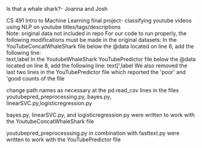 Is that a whale shark?- Joanna and Josh 

CS 491 Intro to Machine Learning final project- classifying youtube videos using NLP on youtube titles/tags/descriptions  
Note: original data not included in repo
For our code to run properly, the following modifications must be made in the original datasets:
In the YouTubeConcatWhaleShark file below the @data located on line 6, add the following line:  
 text,label
In the YoutubeWhaleShark YouTubePredictor file below the @data located on line 8, add the following line:
 text]',label
We also removed the last two lines in the YouTubePredictor file which reported the 'poor' and 'good counts of the file 

change path names as necessary at the pd.read_csv lines in the files youtubepred_preprocessing.py, bayes.py, linearSVC.py,logisticregression.py

bayes.py, linearSVC.py, and logisticregression.py were written to work with the YoutubeConcatWhaleShark file

youtubepred_preprocesssing.py in combination with fasttext.py were written to work with the YouTubePredictor file